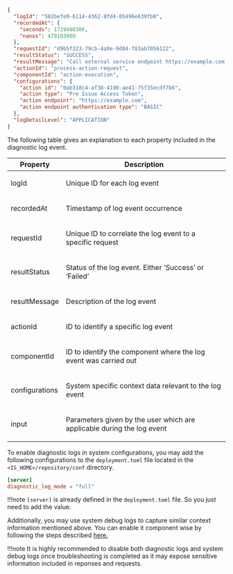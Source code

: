 
```json
{
  "logId": "582befe9-6114-4362-8fd4-05496e639fb8",
  "recordedAt": {
    "seconds": 1729488306,
    "nanos": 479103000
  },
  "requestId": "d9b5f323-79cb-4a9e-9d84-f83ab7056122",
  "resultStatus": "SUCCESS",
  "resultMessage": "Call external service endpoint https://example.com for Pre Issue Access Token action.",
  "actionId": "process-action-request",
  "componentId": "action-execution",
  "configurations": {
    "action id": "0ab318c4-af38-4190-ae41-75f35ecdf7b6",
    "action type": "Pre Issue Access Token",
    "action endpoint": "https://example.com",
    "action endpoint authentication type": "BASIC"
  },
  "logDetailLevel": "APPLICATION"
}
```

The following table gives an explanation to each property included in the diagnostic log event.

<table>
<thead>
<tr class="header">
<th>Property</th>
<th>Description</th>
</tr>
</thead>
<tbody>
<tr class="odd">
<td>logId</td>
<td>
<p>Unique ID for each log event</p>
</td>
</tr>
<tr class="even">
<td>recordedAt</td>
<td><p>Timestamp of log event occurrence</p></td>
</tr>
<tr class="odd">
<td>requestId</td>
<td><p>Unique ID to correlate the log event to a specific request</p></td>
</tr>
<tr class="even">
<td>resultStatus</td>
<td><p>Status of the log event. Either ‘Success’ or ‘Failed’</p></td>
</tr>
<tr class="odd">
<td>resultMessage</td>
<td><p>Description of the log event</p></td>
</tr>
<tr class="even">
<td>actionId</td>
<td><p>ID to identify a specific log event</p></td>
</tr>
<tr class="odd">
<td>componentId</td>
<td><p>ID to identify the component where the log event was carried out</p></td>
</tr>
<tr class="even">
<td>configurations</td>
<td><p>System specific context data relevant to the log event </p></td>
</tr>
<tr class="odd">
<td>input</td>
<td><p>Parameters given by the user which are applicable during the log event</p></td>
</tr>
</tbody>
</table>

To enable diagnostic logs in system configurations, you may add the following configurations to the `deployment.toml` file located in the `<IS_HOME>/repository/conf` directory.

```toml
[server]
diagnostic_log_mode = "full"
```

!!!note
    `[server]` is already defined in the `deployment.toml` file. So you just need to add the value.

Additionally, you may use system debug logs to capture similar context information mentioned above. You can enable it component wise by following the steps described [here.]({{base_path}}/deploy/monitor/monitor-logs/#enable-logs-for-a-component)

!!!note
    It is highly recommended to disable both diagnostic logs and system debug logs once troubleshooting is completed as it may expose sensitive information included in reponses and requests.
